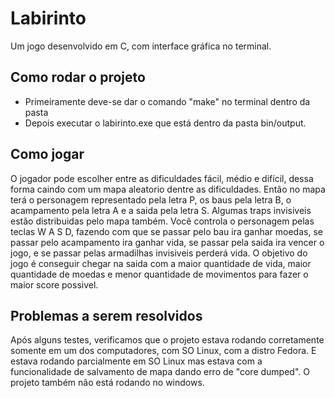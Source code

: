 # Labirinto
Um jogo desenvolvido em C, com interface gráfica no terminal.

## Como rodar o projeto
- Primeiramente deve-se dar o comando "make" no terminal dentro da pasta
- Depois executar o labirinto.exe que está dentro da pasta bin/output.

## Como jogar
O jogador pode escolher entre as dificuldades fácil, médio e difícil, dessa forma caindo com um mapa aleatorio dentre as dificuldades. Então no mapa terá o personagem representado pela letra P, os baus pela letra B, o acampamento pela letra A e a saida pela letra S. Algumas traps invisiveis estão distribuidas pelo mapa também. Você controla o personagem pelas teclas W A S D, fazendo com que se passar pelo bau ira ganhar moedas, se passar pelo acampamento ira ganhar vida, se passar pela saida ira vencer o jogo, e se passar pelas armadilhas invisiveis perderá vida. O objetivo do jogo é conseguir chegar na saida com a maior quantidade de vida, maior quantidade de moedas e menor quantidade de movimentos para fazer o maior score possivel.

## Problemas a serem resolvidos
Após alguns testes, verificamos que o projeto estava rodando corretamente somente em um dos computadores, com SO Linux, com a distro Fedora. E estava rodando parcialmente em SO Linux mas estava com a funcionalidade de salvamento de mapa dando erro de "core dumped". O projeto também não está rodando no windows.
